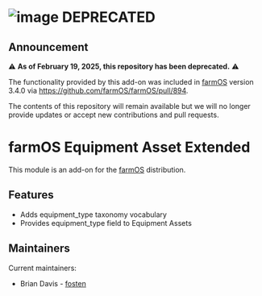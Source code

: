 # ![image](https://user-images.githubusercontent.com/56273942/202568467-0ee721bb-1424-4efd-88fc-31b4f2a59dc6.png) DEPRECATED

## Announcement
:warning: **As of February 19, 2025, this repository has been deprecated.** :warning:

The functionality provided by this add-on was included in [farmOS](http://drupal.org/project/farm) version 3.4.0 via https://github.com/farmOS/farmOS/pull/894.

The contents of this repository will remain available but we will no longer provide updates or accept new contributions and pull requests.

# farmOS Equipment Asset Extended

This module is an add-on for the [farmOS](http://drupal.org/project/farm)
distribution.

## Features

- Adds equipment_type taxonomy vocabulary
- Provides equipment_type field to Equipment Assets

## Maintainers

Current maintainers:
- Brian Davis - [fosten]((https://github.com/fosten))